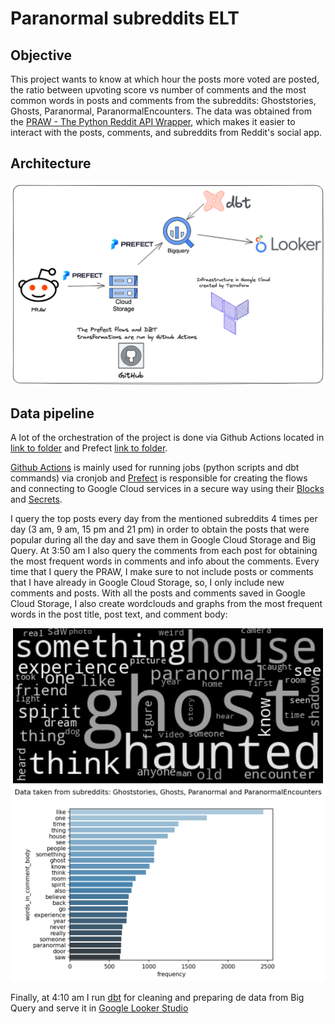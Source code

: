 # Paranormal subreddits ELT

## Objective

This project wants to know at which hour the posts more voted are posted, the ratio between upvoting score vs number of comments and the most common words in posts and comments from the subreddits: Ghoststories, Ghosts, Paranormal, ParanormalEncounters.
The data was obtained from the [PRAW - The Python Reddit API Wrapper](https://praw.readthedocs.io/en/stable/index.html), which makes it easier to interact with the posts, comments, and subreddits from Reddit's social app.

## Architecture
<p align="center">
    <img src="data/img/infra_project.png">
</p>

## Data pipeline
A lot of the orchestration of the project is done via Github Actions located in [link to folder](.github/workflows/) and Prefect [link to folder](src/flows/).

[Github Actions](https://github.com/features/actions) is mainly used for running jobs (python scripts and dbt commands) via cronjob and [Prefect](https://www.prefect.io/) is responsible for creating the flows and connecting to Google Cloud services in a secure way using their [Blocks](https://docs.prefect.io/concepts/blocks/) and [Secrets](https://discourse.prefect.io/t/how-to-securely-store-secrets-in-prefect-2-0/1209). 

I query the top posts every day from the mentioned subreddits 4 times per day (3 am, 9 am, 15 pm and 21 pm) in order to obtain the posts that were popular during all the day and save them in Google Cloud Storage and Big Query. 
At 3:50 am I also query the comments from each post for obtaining the most frequent words in comments and info about the comments. Every time that I query the PRAW, I make sure to not include posts or comments that I have already in Google Cloud Storage, so, I only include new comments and posts.
With all the posts and comments saved in Google Cloud Storage, I also create wordclouds and graphs from the most frequent words in the post title, post text, and comment body:
<p align="center">
    <img src="data/img/wordcloud_post_title.png">
    <img src="data/img/words_in_comment_body.png">
</p>

Finally, at 4:10 am I run [dbt](https://docs.getdbt.com/) for cleaning and preparing de data from Big Query and serve it in [Google Looker Studio](https://lookerstudio.google.com)



